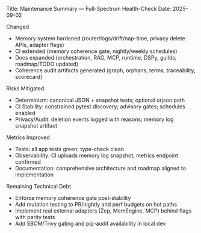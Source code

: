 Title: Maintenance Summary — Full-Spectrum Health-Check
Date: 2025-09-02

Changed
- Memory system hardened (router/logs/drift/nap-time, privacy delete APIs, adapter flags)
- CI extended (memory coherence gate, nightly/weekly schedules)
- Docs expanded (orchestration, RAG, MCP, runtime, DSPy, guilds; roadmap/TODO updated)
- Coherence audit artifacts generated (graph, orphans, terms, traceability, scorecard)

Risks Mitigated
- Determinism: canonical JSON + snapshot tests; optional orjson path
- CI Stability: constrained pytest discovery; advisory gates; schedules enabled
- Privacy/Audit: deletion events logged with reasons; memory log snapshot artifact

Metrics Improved
- Tests: all app tests green; type-check clean
- Observability: CI uploads memory log snapshot; metrics endpoint confirmed
- Documentation: comprehensive architecture and roadmap aligned to implementation

Remaining Technical Debt
- Enforce memory coherence gate post-stability
- Add mutation testing to PR/nightly and perf budgets on hot paths
- Implement real external adapters (Zep, MemEngine, MCP) behind flags with parity tests
- Add SBOM/Trivy gating and pip-audit availability in local dev
